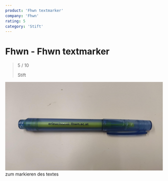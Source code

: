 ```yaml
---
product: 'Fhwn textmarker'
company: 'Fhwn'
rating: 5
category: 'Stift'
---
```


# Fhwn - Fhwn textmarker
>
> 5 / 10
>
> Stift

![Fhwn textmarker](./assets/fhwn-fhwn-textmarker-7d6b5c22-e3f0-454e-bf85-4d2a5ba7923d.jpg)
zum markieren des textes
